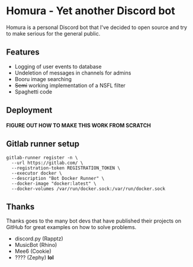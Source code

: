 # Homura - Yet another Discord bot

Homura is a personal Discord bot that I've decided to open source and try to make serious for the general public.

## Features
* Logging of user events to database
* Undeletion of messages in channels for admins
* Booru image searching
* ~~Semi~~ working implementation of a NSFL filter
* Spaghetti code

## Deployment
#### FIGURE OUT HOW TO MAKE THIS WORK FROM SCRATCH

## Gitlab runner setup
```
gitlab-runner register -n \
  --url https://gitlab.com/ \
  --registration-token REGISTRATION_TOKEN \
  --executor docker \
  --description "Bot Docker Runner" \
  --docker-image "docker:latest" \
  --docker-volumes /var/run/docker.sock:/var/run/docker.sock
```

## Thanks
Thanks goes to the many bot devs that have published their projects on GitHub for great examples on how to solve problems.
* discord.py (Rapptz)
* MusicBot (Rhino)
* Mee6 (Cookie)
* ???? (Zephy) **lol**
